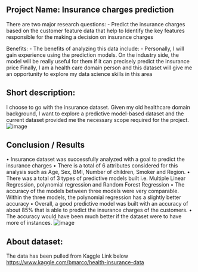 ## Project Name: Insurance charges prediction
There are two major research questions: -
Predict the insurance charges based on the customer feature data that help to Identify the key features responsible for the making a decision on insurance charges

Benefits: -
The benefits of analyzing this data include: -
Personally, I will gain experience using the prediction models. On the industry side, the model will be really useful for them if it can precisely predict the insurance price
Finally, I am a health care domain person and this dataset will give me an opportunity to explore my data science skills in this area


## Short description: 
I choose to go with the insurance dataset. Given my old healthcare domain background, I want to explore a predictive model-based dataset and the current dataset provided me the necessary scope required for the project.![image](https://user-images.githubusercontent.com/19917405/126319164-17defc09-a2de-475a-9743-cf20ef2a5db6.png)

## Conclusion / Results
•	Insurance dataset was successfully analyzed with a goal to predict the insurance charges 
•	There is a total of 6 attributes considered for this analysis such as Age, Sex, BMI, Number of children, Smoker and Region.
•	There was a total of 3 types of predictive models built i.e. Multiple Linear Regression, polynomial regression and Random Forest Regression
•	The accuracy of the models between three models were very comparable. Within the three models, the polynomial regression has a slightly better accuracy
•	Overall, a good predictive model was built with an accuracy of about 85% that is able to predict the insurance charges of the customers.
•	The accuracy would have been much better if the dataset were to have more of instances.
![image](https://user-images.githubusercontent.com/19917405/126319282-3c2a03a9-7787-434b-ae0d-051c9302293c.png)

 
## About dataset:
The data has been pulled from Kaggle Link below
https://www.kaggle.com/bmarco/health-insurance-data

